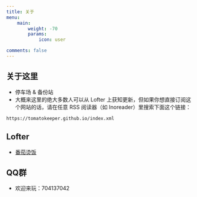 ```yaml
---
title: 关于
menu:
    main: 
        weight: -70
        params:
            icon: user

comments: false
---
```


## **关于这里**
- 停车场 & 备份站
- 大概来这里的绝大多数人可以从 Lofter 上获知更新，但如果你想直接订阅这个网站的话，请在任意 RSS 阅读器（如 Inoreader）里搜索下面这个链接：

```
https://tomatokeeper.github.io/index.xml
```

## **Lofter**
- [番茄烫饭](https://tomatohotrice.lofter.com/)

## **QQ群**
- 欢迎来玩：704137042
